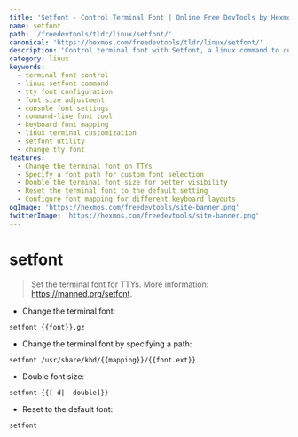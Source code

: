 ```yaml
---
title: 'Setfont - Control Terminal Font | Online Free DevTools by Hexmos'
name: setfont
path: '/freedevtools/tldr/linux/setfont/'
canonical: 'https://hexmos.com/freedevtools/tldr/linux/setfont/'
description: 'Control terminal font with Setfont, a linux command to customize TTY fonts. Enhance accessibility and personalization effortlessly. Free online tool, no registration required.'
category: linux
keywords:
  - terminal font control
  - linux setfont command
  - tty font configuration
  - font size adjustment
  - console font settings
  - command-line font tool
  - keyboard font mapping
  - linux terminal customization
  - setfont utility
  - change tty font
features:
  - Change the terminal font on TTYs
  - Specify a font path for custom font selection
  - Double the terminal font size for better visibility
  - Reset the terminal font to the default setting
  - Configure font mapping for different keyboard layouts
ogImage: 'https://hexmos.com/freedevtools/site-banner.png'
twitterImage: 'https://hexmos.com/freedevtools/site-banner.png'
---
```


# setfont

> Set the terminal font for TTYs.
> More information: <https://manned.org/setfont>.

- Change the terminal font:

`setfont {{font}}.gz`

- Change the terminal font by specifying a path:

`setfont /usr/share/kbd/{{mapping}}/{{font.ext}}`

- Double font size:

`setfont {{[-d|--double]}}`

- Reset to the default font:

`setfont`
